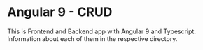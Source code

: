 # Angular 9 - CRUD

This is Frontend and Backend app with Angular 9 and Typescript.
Information about each of them in the respective directory.
